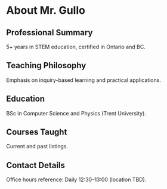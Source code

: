 # About Mr. Gullo

## Professional Summary

5+ years in STEM education, certified in Ontario and BC.

## Teaching Philosophy

Emphasis on inquiry-based learning and practical applications.

## Education

BSc in Computer Science and Physics (Trent University).

## Courses Taught

Current and past listings.

## Contact Details

Office hours reference: Daily 12:30–13:00 (location TBD).
